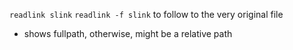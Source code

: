 `readlink slink`
`readlink -f slink` to follow to the very original file
 - shows fullpath, otherwise, might be a relative path
